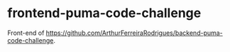 # frontend-puma-code-challenge
Front-end of https://github.com/ArthurFerreiraRodrigues/backend-puma-code-challenge. 
